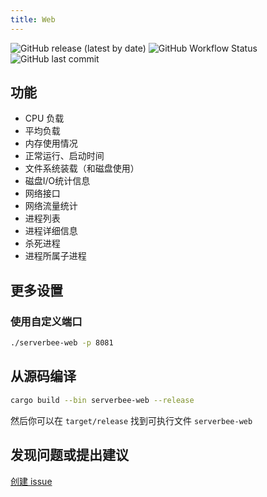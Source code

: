 ```yaml
---
title: Web
---
```


<div class='flex space-x-2 space-y-1 flex-wrap'>
    <img src='https://img.shields.io/github/v/release/ZingerLittleBee/server_bee-backend?style=for-the-badge' alt='GitHub release (latest by date)' />
    <img src='https://img.shields.io/github/actions/workflow/status/ZingerLittleBee/server_bee-backend/release.yml?style=for-the-badge' alt='GitHub Workflow Status' />
    <img src='https://img.shields.io/github/last-commit/ZingerLittleBee/server_bee-backend?style=for-the-badge' alt='GitHub last commit' />
</div>

## 功能

- CPU 负载
- 平均负载
- 内存使用情况
- 正常运行、启动时间
- 文件系统装载（和磁盘使用）
- 磁盘I/O统计信息
- 网络接口
- 网络流量统计
- 进程列表
- 进程详细信息
- 杀死进程
- 进程所属子进程

## 更多设置
### 使用自定义端口
```bash
./serverbee-web -p 8081
```

## 从源码编译
```bash
cargo build --bin serverbee-web --release
```
然后你可以在 `target/release` 找到可执行文件 `serverbee-web`

## 发现问题或提出建议

<a href='https://github.com/zingerlittlebee/server_bee-backend/issues/new'
target='_blank'>创建 issue</a>